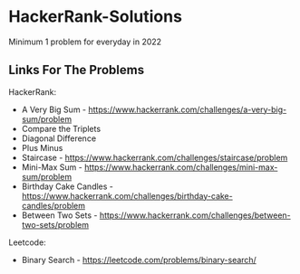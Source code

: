 # HackerRank-Solutions

Minimum 1 problem for everyday in 2022

## Links For The Problems

HackerRank:
 * A Very Big Sum - https://www.hackerrank.com/challenges/a-very-big-sum/problem
 * Compare the Triplets
 * Diagonal Difference
 * Plus Minus
 * Staircase - https://www.hackerrank.com/challenges/staircase/problem
 * Mini-Max Sum - https://www.hackerrank.com/challenges/mini-max-sum/problem
 * Birthday Cake Candles - https://www.hackerrank.com/challenges/birthday-cake-candles/problem
 * Between Two Sets - https://www.hackerrank.com/challenges/between-two-sets/problem
 
Leetcode:
 * Binary Search - https://leetcode.com/problems/binary-search/
